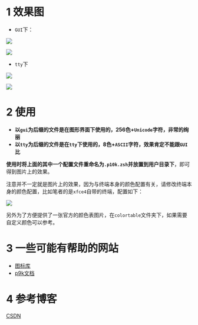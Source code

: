 # 1 效果图

- `GUI`下：

![](https://img-blog.csdnimg.cn/20201025101325276.png)

![](https://img-blog.csdnimg.cn/20201025184301309.png)

- `tty`下

![](https://img-blog.csdnimg.cn/20201025101325221.png)

![](https://img-blog.csdnimg.cn/20201025190837795.png)

# 2 使用

- **以`gui`为后缀的文件是在图形界面下使用的，256色+`Unicode`字符，非常的绚丽**
- **以`tty`为后缀的文件是在`tty`下使用的，8色+`ASCII`字符，效果肯定不能跟`GUI`比**

**使用时将上面的其中一个配置文件重命名为`.p10k.zsh`并放置到用户目录下**，即可得到图片上的效果。

注意并不一定就是图片上的效果，因为与终端本身的颜色配置有关，请修改终端本身的颜色配置，比如笔者的是`xfce4`自带的终端，配置如下：

![](https://img-blog.csdnimg.cn/20210131024246424.png)

另外为了方便提供了一张官方的颜色表图片，在`colortable`文件夹下，如果需要自定义颜色可以参考。

# 3 一些可能有帮助的网站

- [图标库](https://www.nerdfonts.com/cheat-sheet)
- [p9k文档](https://github.com/Powerlevel9k/powerlevel9k/wiki)

# 4 参考博客

[CSDN](https://blog.csdn.net/qq_27525611/article/details/109260917)
